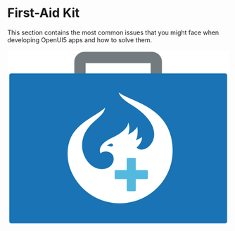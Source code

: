 <!-- copy38859a8f8b48467481dcae4f7ec3328a -->

# First-Aid Kit

This section contains the most common issues that you might face when developing OpenUI5 apps and how to solve them.

![](images/First-Aid_Kit_3e7f72e.png)

